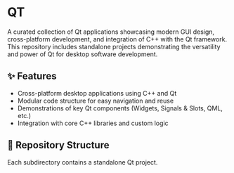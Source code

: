# QT

A curated collection of Qt applications showcasing modern GUI design, cross-platform development, and integration of C++ with the Qt framework. 
This repository includes standalone projects demonstrating the versatility and power of Qt for desktop software development.

## ✨ Features

- Cross-platform desktop applications using C++ and Qt
- Modular code structure for easy navigation and reuse
- Demonstrations of key Qt components (Widgets, Signals & Slots, QML, etc.)
- Integration with core C++ libraries and custom logic

## 📁 Repository Structure

Each subdirectory contains a standalone Qt project.

